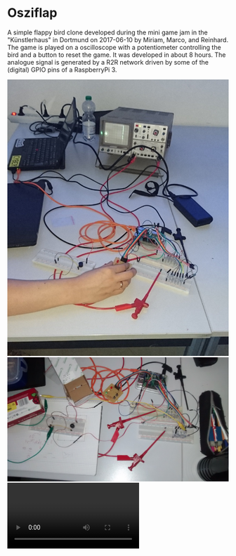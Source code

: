 Osziflap
========

A simple flappy bird clone developed during the mini game jam in the
"Künstlerhaus" in Dortmund on 2017-06-10 by Miriam, Marco, and
Reinhard. The game is played on a oscilloscope with a potentiometer
controlling the bird and a button to reset the game. It was developed
in about 8 hours. The analogue signal is generated by a R2R network
driven by some of the (digital) GPIO pins of a RaspberryPi 3.


![Overview](media/overview_all.jpg)
![Overview](media/overview_top.jpg)
![Demo](media/demo.mp4)
